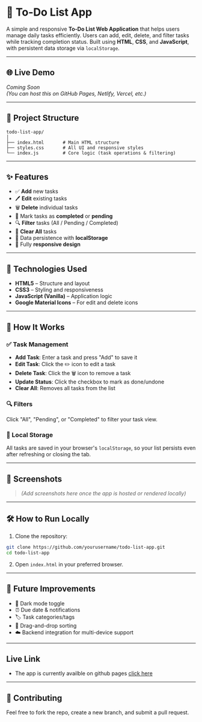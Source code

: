# 📝 To-Do List App

A simple and responsive **To-Do List Web Application** that helps users manage daily tasks efficiently. Users can add, edit, delete, and filter tasks while tracking completion status. Built using **HTML**, **CSS**, and **JavaScript**, with persistent data storage via `localStorage`.

---

## 🌐 Live Demo

_Coming Soon_  
_(You can host this on GitHub Pages, Netlify, Vercel, etc.)_

---

## 📁 Project Structure

```
todo-list-app/
│
├── index.html       # Main HTML structure
├── styles.css       # All UI and responsive styles
└── index.js         # Core logic (task operations & filtering)
```

---

## ✨ Features

- ✅ **Add** new tasks
- 🖊️ **Edit** existing tasks
- 🗑️ **Delete** individual tasks
- 📌 Mark tasks as **completed** or **pending**
- 🔍 **Filter** tasks (All / Pending / Completed)
- 🧹 **Clear All** tasks
- 💾 Data persistence with **localStorage**
- 📱 Fully **responsive design**

---

## 🔧 Technologies Used

- **HTML5** – Structure and layout
- **CSS3** – Styling and responsiveness
- **JavaScript (Vanilla)** – Application logic
- **Google Material Icons** – For edit and delete icons

---

## 🧠 How It Works

### ✅ Task Management

- **Add Task**: Enter a task and press "Add" to save it
- **Edit Task**: Click the ✏️ icon to edit a task
- **Delete Task**: Click the 🗑️ icon to remove a task
- **Update Status**: Click the checkbox to mark as done/undone
- **Clear All**: Removes all tasks from the list

### 🔍 Filters

Click "All", "Pending", or "Completed" to filter your task view.

### 💾 Local Storage

All tasks are saved in your browser's `localStorage`, so your list persists even after refreshing or closing the tab.

---

## 📸 Screenshots

> _(Add screenshots here once the app is hosted or rendered locally)_

---

## 🛠 How to Run Locally

1. Clone the repository:

```bash
git clone https://github.com/yourusername/todo-list-app.git
cd todo-list-app
```

2. Open `index.html` in your preferred browser.

---

## 🚀 Future Improvements

- 🌙 Dark mode toggle
- ⏰ Due date & notifications
- 🏷️ Task categories/tags
- 🔁 Drag-and-drop sorting
- ☁️ Backend integration for multi-device support

---

## Live Link

- The app is currently availble on github pages [click here](https://gj40.github.io/todo-list/)

---

## 🙌 Contributing

Feel free to fork the repo, create a new branch, and submit a pull request.
